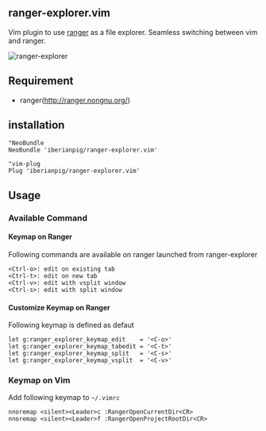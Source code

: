 ## ranger-explorer.vim
Vim plugin to use [ranger](http://ranger.nongnu.org/) as a file explorer. Seamless switching between vim and ranger.

![ranger-explorer](https://i.gyazo.com/fb4c28ca7bfc74559b3ba08b02da2c95.gif)

## Requirement

* ranger(http://ranger.nongnu.org/)

## installation

```vim
"NeoBundle
NeoBundle 'iberianpig/ranger-explorer.vim'

"vim-plug
Plug 'iberianpig/ranger-explorer.vim'
```

## Usage

### Available Command

#### Keymap on Ranger

Following commands are available on ranger launched from ranger-explorer

```
<Ctrl-o>: edit on existing tab
<Ctrl-t>: edit on new tab
<Ctrl-v>: edit with vsplit window
<Ctrl-s>: edit with split window
```

#### Customize Keymap on Ranger

Following keymap is defined as defaut
```vim
let g:ranger_explorer_keymap_edit    = '<C-o>'
let g:ranger_explorer_keymap_tabedit = '<C-t>'
let g:ranger_explorer_keymap_split   = '<C-s>'
let g:ranger_explorer_keymap_vsplit  = '<C-v>'
```

### Keymap on Vim

Add following keymap to `~/.vimrc`
```vim
nnoremap <silent><Leader>c :RangerOpenCurrentDir<CR>
nnoremap <silent><Leader>f :RangerOpenProjectRootDir<CR>
```
